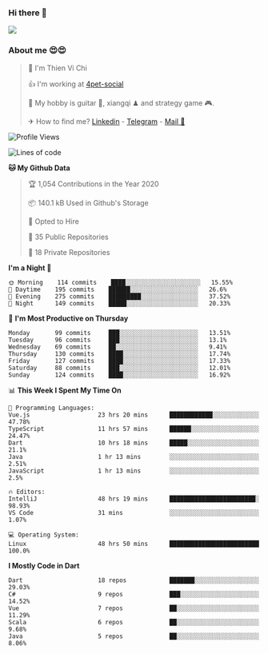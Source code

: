 ### Hi there 👋
![](https://media1.tenor.com/images/9aa4aee77151757a310fcdb4b8fd2a0a/tenor.gif?itemid=12671405)

### About me 😍😍

> 🙎 I'm Thien Vi Chi
> 
> 👍 I'm working at [4pet-social](https://github.com/4pet-social)
>
> 🥞 My hobby is guitar 🎸, xiangqi ♟ and strategy game 🎮.
> 
> ✈ How to find me? [Linkedin](https://www.linkedin.com/in/tvc12/) - [Telegram](https://t.me/yeutham212) - [Mail 📧](mailto:meomeocf98@gmail.com)
> 

<!--START_SECTION:waka-->
![Profile Views](http://img.shields.io/badge/Profile%20Views-4-blue)

![Lines of code](https://img.shields.io/badge/From%20Hello%20World%20I%27ve%20Written-6.7%20million%20lines%20of%20code-blue)

**🐱 My Github Data** 

> 🏆 1,054 Contributions in the Year 2020
 > 
> 📦 140.1 kB Used in Github's Storage 
 > 
> 💼 Opted to Hire
 > 
> 📜 35 Public Repositories
 > 
> 🔑 18 Private Repositories 

**I'm a Night 🦉** 

```text
🌞 Morning    114 commits    ████░░░░░░░░░░░░░░░░░░░░░   15.55% 
🌆 Daytime    195 commits    ██████░░░░░░░░░░░░░░░░░░░   26.6% 
🌃 Evening    275 commits    █████████░░░░░░░░░░░░░░░░   37.52% 
🌙 Night      149 commits    █████░░░░░░░░░░░░░░░░░░░░   20.33%

```
📅 **I'm Most Productive on Thursday** 

```text
Monday       99 commits     ███░░░░░░░░░░░░░░░░░░░░░░   13.51% 
Tuesday      96 commits     ███░░░░░░░░░░░░░░░░░░░░░░   13.1% 
Wednesday    69 commits     ██░░░░░░░░░░░░░░░░░░░░░░░   9.41% 
Thursday     130 commits    ████░░░░░░░░░░░░░░░░░░░░░   17.74% 
Friday       127 commits    ████░░░░░░░░░░░░░░░░░░░░░   17.33% 
Saturday     88 commits     ███░░░░░░░░░░░░░░░░░░░░░░   12.01% 
Sunday       124 commits    ████░░░░░░░░░░░░░░░░░░░░░   16.92%

```


📊 **This Week I Spent My Time On** 

```text
💬 Programming Languages: 
Vue.js                   23 hrs 20 mins      ████████████░░░░░░░░░░░░░   47.78% 
TypeScript               11 hrs 57 mins      ██████░░░░░░░░░░░░░░░░░░░   24.47% 
Dart                     10 hrs 18 mins      █████░░░░░░░░░░░░░░░░░░░░   21.1% 
Java                     1 hr 13 mins        ░░░░░░░░░░░░░░░░░░░░░░░░░   2.51% 
JavaScript               1 hr 13 mins        ░░░░░░░░░░░░░░░░░░░░░░░░░   2.5%

🔥 Editors: 
IntelliJ                 48 hrs 19 mins      ████████████████████████░   98.93% 
VS Code                  31 mins             ░░░░░░░░░░░░░░░░░░░░░░░░░   1.07%

💻 Operating System: 
Linux                    48 hrs 50 mins      █████████████████████████   100.0%

```

**I Mostly Code in Dart** 

```text
Dart                     18 repos            ███████░░░░░░░░░░░░░░░░░░   29.03% 
C#                       9 repos             ███░░░░░░░░░░░░░░░░░░░░░░   14.52% 
Vue                      7 repos             ██░░░░░░░░░░░░░░░░░░░░░░░   11.29% 
Scala                    6 repos             ██░░░░░░░░░░░░░░░░░░░░░░░   9.68% 
Java                     5 repos             ██░░░░░░░░░░░░░░░░░░░░░░░   8.06%

```



<!--END_SECTION:waka-->
